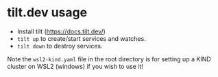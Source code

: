 # tilt.dev usage

- Install tilt (https://docs.tilt.dev/)
- `tilt up` to create/start services and watches.
- `tilt down` to destroy services.

Note the `wsl2-kind.yaml` file in the root directory is for setting up a KIND cluster on WSL2 (windows) if you wish to use it!